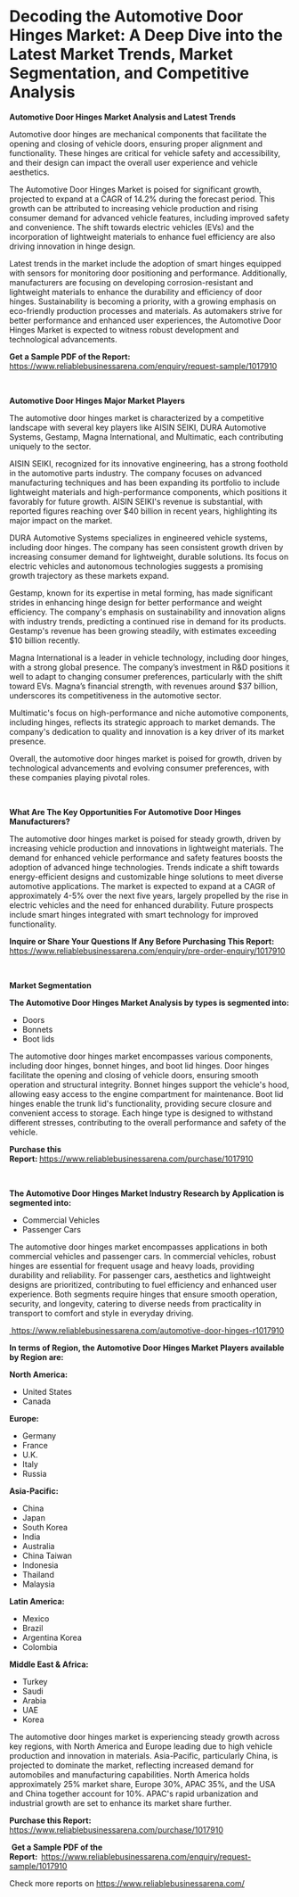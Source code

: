<p><h1>Decoding the Automotive Door Hinges Market: A Deep Dive into the Latest Market Trends, Market Segmentation, and Competitive Analysis</h1></p><p><strong>Automotive Door Hinges Market Analysis and Latest Trends</strong></p>
<p><p>Automotive door hinges are mechanical components that facilitate the opening and closing of vehicle doors, ensuring proper alignment and functionality. These hinges are critical for vehicle safety and accessibility, and their design can impact the overall user experience and vehicle aesthetics.</p><p>The Automotive Door Hinges Market is poised for significant growth, projected to expand at a CAGR of 14.2% during the forecast period. This growth can be attributed to increasing vehicle production and rising consumer demand for advanced vehicle features, including improved safety and convenience. The shift towards electric vehicles (EVs) and the incorporation of lightweight materials to enhance fuel efficiency are also driving innovation in hinge design.</p><p>Latest trends in the market include the adoption of smart hinges equipped with sensors for monitoring door positioning and performance. Additionally, manufacturers are focusing on developing corrosion-resistant and lightweight materials to enhance the durability and efficiency of door hinges. Sustainability is becoming a priority, with a growing emphasis on eco-friendly production processes and materials. As automakers strive for better performance and enhanced user experiences, the Automotive Door Hinges Market is expected to witness robust development and technological advancements.</p></p>
<p><strong>Get a Sample PDF of the Report:&nbsp;</strong> <a href="https://www.reliablebusinessarena.com/enquiry/request-sample/1017910?utm_campaign=2518&utm_medium=2&utm_source=Github&utm_content=ia&utm_term=30032025&utm_id=automotive-door-hinges">https://www.reliablebusinessarena.com/enquiry/request-sample/1017910</a></p>
<p>&nbsp;</p>
<p><strong>Automotive Door Hinges Major Market Players</strong></p>
<p><p>The automotive door hinges market is characterized by a competitive landscape with several key players like AISIN SEIKI, DURA Automotive Systems, Gestamp, Magna International, and Multimatic, each contributing uniquely to the sector.</p><p>AISIN SEIKI, recognized for its innovative engineering, has a strong foothold in the automotive parts industry. The company focuses on advanced manufacturing techniques and has been expanding its portfolio to include lightweight materials and high-performance components, which positions it favorably for future growth. AISIN SEIKI's revenue is substantial, with reported figures reaching over $40 billion in recent years, highlighting its major impact on the market.</p><p>DURA Automotive Systems specializes in engineered vehicle systems, including door hinges. The company has seen consistent growth driven by increasing consumer demand for lightweight, durable solutions. Its focus on electric vehicles and autonomous technologies suggests a promising growth trajectory as these markets expand.</p><p>Gestamp, known for its expertise in metal forming, has made significant strides in enhancing hinge design for better performance and weight efficiency. The company's emphasis on sustainability and innovation aligns with industry trends, predicting a continued rise in demand for its products. Gestamp's revenue has been growing steadily, with estimates exceeding $10 billion recently.</p><p>Magna International is a leader in vehicle technology, including door hinges, with a strong global presence. The company’s investment in R&D positions it well to adapt to changing consumer preferences, particularly with the shift toward EVs. Magna’s financial strength, with revenues around $37 billion, underscores its competitiveness in the automotive sector.</p><p>Multimatic's focus on high-performance and niche automotive components, including hinges, reflects its strategic approach to market demands. The company's dedication to quality and innovation is a key driver of its market presence.</p><p>Overall, the automotive door hinges market is poised for growth, driven by technological advancements and evolving consumer preferences, with these companies playing pivotal roles.</p></p>
<p>&nbsp;</p>
<p><strong>What Are The Key Opportunities For Automotive Door Hinges Manufacturers?</strong></p>
<p><p>The automotive door hinges market is poised for steady growth, driven by increasing vehicle production and innovations in lightweight materials. The demand for enhanced vehicle performance and safety features boosts the adoption of advanced hinge technologies. Trends indicate a shift towards energy-efficient designs and customizable hinge solutions to meet diverse automotive applications. The market is expected to expand at a CAGR of approximately 4-5% over the next five years, largely propelled by the rise in electric vehicles and the need for enhanced durability. Future prospects include smart hinges integrated with smart technology for improved functionality.</p></p>
<p><strong>Inquire or Share Your Questions If Any Before Purchasing This Report:</strong> <a href="https://www.reliablebusinessarena.com/enquiry/pre-order-enquiry/1017910?utm_campaign=2518&utm_medium=2&utm_source=Github&utm_content=ia&utm_term=30032025&utm_id=automotive-door-hinges">https://www.reliablebusinessarena.com/enquiry/pre-order-enquiry/1017910</a></p>
<p>&nbsp;</p>
<p><strong>Market Segmentation</strong></p>
<p><strong>The Automotive Door Hinges Market Analysis by types is segmented into:</strong></p>
<p><ul><li>Doors</li><li>Bonnets</li><li>Boot lids</li></ul></p>
<p><p>The automotive door hinges market encompasses various components, including door hinges, bonnet hinges, and boot lid hinges. Door hinges facilitate the opening and closing of vehicle doors, ensuring smooth operation and structural integrity. Bonnet hinges support the vehicle's hood, allowing easy access to the engine compartment for maintenance. Boot lid hinges enable the trunk lid's functionality, providing secure closure and convenient access to storage. Each hinge type is designed to withstand different stresses, contributing to the overall performance and safety of the vehicle.</p></p>
<p><strong>Purchase this Report:&nbsp;</strong><a href="https://www.reliablebusinessarena.com/purchase/1017910?utm_campaign=2518&utm_medium=2&utm_source=Github&utm_content=ia&utm_term=30032025&utm_id=automotive-door-hinges">https://www.reliablebusinessarena.com/purchase/1017910</a></p>
<p>&nbsp;</p>
<p><strong>The Automotive Door Hinges Market Industry Research by Application is segmented into:</strong></p>
<p><ul><li>Commercial Vehicles</li><li>Passenger Cars</li></ul></p>
<p><p>The automotive door hinges market encompasses applications in both commercial vehicles and passenger cars. In commercial vehicles, robust hinges are essential for frequent usage and heavy loads, providing durability and reliability. For passenger cars, aesthetics and lightweight designs are prioritized, contributing to fuel efficiency and enhanced user experience. Both segments require hinges that ensure smooth operation, security, and longevity, catering to diverse needs from practicality in transport to comfort and style in everyday driving.</p></p>
<p><a href="https://www.reliablebusinessarena.com/automotive-door-hinges-r1017910?utm_campaign=2518&utm_medium=2&utm_source=Github&utm_content=ia&utm_term=30032025&utm_id=automotive-door-hinges">&nbsp;https://www.reliablebusinessarena.com/automotive-door-hinges-r1017910</a></p>
<p><strong>In terms of Region, the Automotive Door Hinges Market Players available by Region are:</strong></p>
<p>
    <p> <strong> North America: </strong>
        <ul>
            <li>United States</li>
            <li>Canada</li>
        </ul>
        </p> 
    <p> <strong> Europe: </strong>
        <ul>
            <li>Germany</li>
            <li>France</li>
            <li>U.K.</li>
            <li>Italy</li>
            <li>Russia</li>
        </ul>
        </p> 
    <p> <strong> Asia-Pacific: </strong>
        <ul>
            <li>China</li>
            <li>Japan</li>
            <li>South Korea</li>
            <li>India</li>
            <li>Australia</li>
            <li>China Taiwan</li>
            <li>Indonesia</li>
            <li>Thailand</li>
            <li>Malaysia</li>
        </ul>
        </p> 
    <p> <strong> Latin America: </strong>
        <ul>
            <li>Mexico</li>
            <li>Brazil</li>
            <li>Argentina Korea</li>
            <li>Colombia</li>
        </ul>
        </p> 
    <p> <strong> Middle East & Africa: </strong>
        <ul>
            <li>Turkey</li>
            <li>Saudi</li>
            <li>Arabia</li>
            <li>UAE</li>
            <li>Korea</li>
        </ul>
    </p>
    </p>
<p><p>The automotive door hinges market is experiencing steady growth across key regions, with North America and Europe leading due to high vehicle production and innovation in materials. Asia-Pacific, particularly China, is projected to dominate the market, reflecting increased demand for automobiles and manufacturing capabilities. North America holds approximately 25% market share, Europe 30%, APAC 35%, and the USA and China together account for 10%. APAC's rapid urbanization and industrial growth are set to enhance its market share further.</p></p>
<p><strong>Purchase this Report: </strong><a href="https://www.reliablebusinessarena.com/purchase/1017910?utm_campaign=2518&utm_medium=2&utm_source=Github&utm_content=ia&utm_term=30032025&utm_id=automotive-door-hinges">https://www.reliablebusinessarena.com/purchase/1017910</a></p>
<p>&nbsp;<strong>Get a Sample PDF of the Report:&nbsp;&nbsp;</strong><a href="https://www.reliablebusinessarena.com/enquiry/request-sample/1017910?utm_campaign=2518&utm_medium=2&utm_source=Github&utm_content=ia&utm_term=30032025&utm_id=automotive-door-hinges">https://www.reliablebusinessarena.com/enquiry/request-sample/1017910</a></p>
<p><strong></strong></p>
<p>Check more reports on <a href="https://www.reliablebusinessarena.com/?utm_campaign=2518&utm_medium=2&utm_source=Github&utm_content=ia&utm_term=30032025&utm_id=automotive-door-hinges">https://www.reliablebusinessarena.com/</a></p>